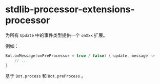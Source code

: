 # stdlib-processor-extensions-processor

为所有 `Update` 中的事件类型提供一个 `onXxx` 扩展。

例如：

```Kotlin
Bot.onMessage(onPreProcessor = true / false) { update, message -> 
    // ...
}
```

基于 `Bot.process` 和 `Bot.preProcess` 。
